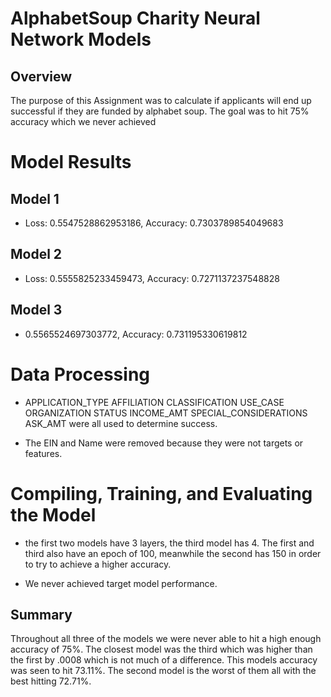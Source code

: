 # AlphabetSoup Charity Neural Network Models
## Overview
The purpose of this Assignment was to calculate if applicants will end up successful if they are funded by alphabet soup. The goal was to hit 75% accuracy which we never achieved


# Model Results

## Model 1

- Loss: 0.5547528862953186, Accuracy: 0.7303789854049683

## Model 2 

- Loss: 0.5555825233459473, Accuracy: 0.7271137237548828

## Model 3

- 0.5565524697303772, Accuracy: 0.731195330619812


# Data Processing

- APPLICATION_TYPE	AFFILIATION	CLASSIFICATION	USE_CASE	ORGANIZATION	STATUS	INCOME_AMT	SPECIAL_CONSIDERATIONS	ASK_AMT	 were all used to determine success.

- The EIN and Name were removed because they were not targets or features.

# Compiling, Training, and Evaluating the Model

- the first two models have 3 layers, the third model has 4. The first and third also have an epoch of 100, meanwhile the second has 150 in order to try to achieve a higher accuracy.

- We never achieved target model performance.

## Summary
Throughout all three of the models we were never able to hit a high enough accuracy of 75%. The closest model was the third which was higher than the first by .0008 which is not much of a difference. This models accuracy was seen to hit 73.11%. The second model is the worst of them all with the best hitting 72.71%.

